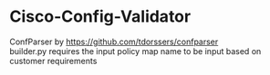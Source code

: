 # Cisco-Config-Validator
ConfParser by https://github.com/tdorssers/confparser <br>
builder.py requires the input policy map name to be input based on customer requirements

